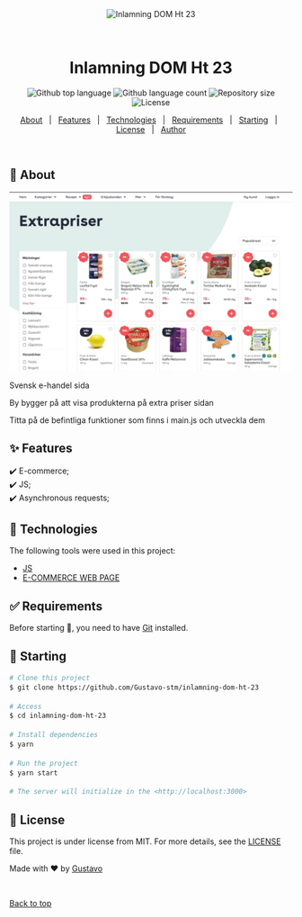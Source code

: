 <div align="center" id="top"> 
  <img src="./.github/app.gif" alt="Inlamning DOM Ht 23" />

  &#xa0;

  <!-- <a href="https://inlamningdomht23.netlify.app">Demo</a> -->
</div>

<h1 align="center">Inlamning DOM Ht 23</h1>

<p align="center">
  <img alt="Github top language" src="https://img.shields.io/github/languages/top/Gustavo-stm/inlamning-dom-ht-23?color=56BEB8">

  <img alt="Github language count" src="https://img.shields.io/github/languages/count/Gustavo-stm/inlamning-dom-ht-23?color=56BEB8">

  <img alt="Repository size" src="https://img.shields.io/github/repo-size/Gustavo-stm/inlamning-dom-ht-23?color=56BEB8">

  <img alt="License" src="https://img.shields.io/github/license/Gustavo-stm/inlamning-dom-ht-23?color=56BEB8">

  <!-- <img alt="Github issues" src="https://img.shields.io/github/issues/Gustavo-stm/inlamning-dom-ht-23?color=56BEB8" /> -->

  <!-- <img alt="Github forks" src="https://img.shields.io/github/forks/Gustavo-stm/inlamning-dom-ht-23?color=56BEB8" /> -->

  <!-- <img alt="Github stars" src="https://img.shields.io/github/stars/Gustavo-stm/inlamning-dom-ht-23?color=56BEB8" /> -->
</p>

<!-- Status -->

<!-- <h4 align="center"> 
	🚧  Inlamning DOM Ht 23 🚀 Under construction...  🚧
</h4> 

<hr> -->

<p align="center">
  <a href="#dart-about">About</a> &#xa0; | &#xa0; 
  <a href="#sparkles-features">Features</a> &#xa0; | &#xa0;
  <a href="#rocket-technologies">Technologies</a> &#xa0; | &#xa0;
  <a href="#white_check_mark-requirements">Requirements</a> &#xa0; | &#xa0;
  <a href="#checkered_flag-starting">Starting</a> &#xa0; | &#xa0;
  <a href="#memo-license">License</a> &#xa0; | &#xa0;
  <a href="https://github.com/Gustavo-stm" target="_blank">Author</a>
</p>

<br>

## :dart: About ##

<img src="./img/e-handel.jpg"/>

Svensk e-handel sida

By bygger på att visa produkterna på extra priser sidan

Titta på de befintliga funktioner som finns i main.js och utveckla dem

## :sparkles: Features ##

:heavy_check_mark: E-commerce;\
:heavy_check_mark: JS;\
:heavy_check_mark: Asynchronous requests;

## :rocket: Technologies ##

The following tools were used in this project:

- [JS](https://www.w3schools.com/js/default.asp/)
- [E-COMMERCE WEB PAGE](https://www.mathem.se/)

## :white_check_mark: Requirements ##

Before starting :checkered_flag:, you need to have [Git](https://git-scm.com) installed.

## :checkered_flag: Starting ##

```bash
# Clone this project
$ git clone https://github.com/Gustavo-stm/inlamning-dom-ht-23

# Access
$ cd inlamning-dom-ht-23

# Install dependencies
$ yarn

# Run the project
$ yarn start

# The server will initialize in the <http://localhost:3000>
```

## :memo: License ##

This project is under license from MIT. For more details, see the [LICENSE](LICENSE.md) file.


Made with :heart: by <a href="https://github.com/Gustavo-stm" target="_blank">Gustavo</a>

&#xa0;

<a href="#top">Back to top</a>
